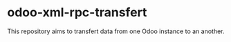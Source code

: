 # odoo-xml-rpc-transfert
This repository aims to transfert data from one Odoo instance to an another.
